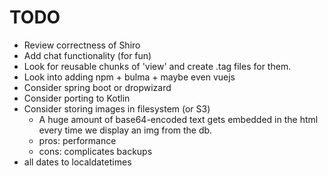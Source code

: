 # TODO

* Review correctness of Shiro
* Add chat functionality (for fun)
* Look for reusable chunks of 'view' and create .tag files for them.
* Look into adding npm + bulma + maybe even vuejs
* Consider spring boot or dropwizard
* Consider porting to Kotlin
* Consider storing images in filesystem (or S3)
    * A huge amount of base64-encoded text gets embedded in the html every
      time we display an img from the db.
    * pros: performance
    * cons: complicates backups
* all dates to localdatetimes
